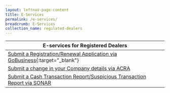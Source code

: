 ```yaml
---
layout: leftnav-page-content
title: E-Services
permalink: /e-services/
breadcrumb: E-Services
collection_name: regulated-dealers
---
```


| E-services for Registered Dealers |
| --- |
| <a href="https://www.gobusiness.gov.sg/licences">Submit a Registration/Renewal Application via GoBusiness</a>{:target="_blank"} |
| <a href="https://www.bizfile.gov.sg">Submit a change in your Company details via ACRA</a> | 
| <a href="https://www.police.gov.sg/sonar">Submit a Cash Transaction Report/Suspicious Transaction Report via SONAR</a> |

